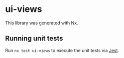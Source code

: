 # ui-views

This library was generated with [Nx](https://nx.dev).

## Running unit tests

Run `nx test ui-views` to execute the unit tests via [Jest](https://jestjs.io).
